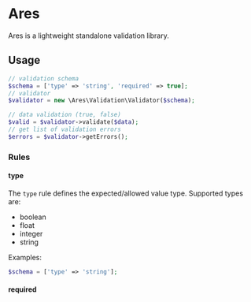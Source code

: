 # Ares

Ares is a lightweight standalone validation library.

## Usage

```php
// validation schema
$schema = ['type' => 'string', 'required' => true];
// validator
$validator = new \Ares\Validation\Validator($schema);

// data validation (true, false)
$valid = $validator->validate($data);
// get list of validation errors
$errors = $validator->getErrors();
```

### Rules

#### type

The ```type``` rule defines the expected/allowed value type. Supported types are:

* boolean
* float
* integer
* string

Examples:

```php
$schema = ['type' => 'string'];
```

#### required

